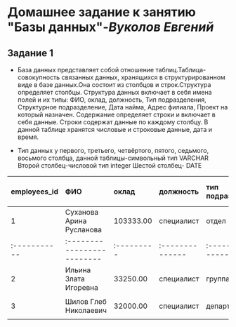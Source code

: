 # **Домашнее задание к занятию "Базы данных"**-***Вуколов Евгений***

## **Задание 1**

- 
  База данных представляет собой отношение таблиц.Таблица-совокупность связанных данных, хранящихся в структурированном виде в базе данных.Она состоит из столбцов и строк.Структура определяет столбцы.
 Структура данных включает в себя имена полей и их типы: ФИО, оклад, должность, Тип подразделения, Структурное подразделение, Дата найма, Адрес филиала, Проект на который назначен.
 Содержание определяет строки и включает в себя данные. Строки содержат данные по каждому столбцу. В данной таблице хранятся числовые и строковые данные, дата и время.

- 
  Тип данных у первого, третьего, четвёртого, пятого, седьмого, восьмого столбца, данной таблицы-символьный тип VARCHAR
 Второй столбец-числовой тип integer
 Шестой столбец- DATE


|employees_id|       ФИО                | оклад    |   должность   |  тип подразделения  |     id       | структурное подразделение| адрес филиала  | проект на который назначен |
|:-----------|:-------------------------|:---------|:--------------|:--------------------|:-------------|:-------------------------|:---------------|:---------------------------|
|          1 | Суханова Арина Русланова |103333.00 | специалист    |       отдел         | employees_id |      Группа Billing      |       Москва...|        {ТМК.Сколково}      |
|:-----------|:-------------------------|:---------|:--------------|:--------------------|:-------------|:-------------------------|:---------------|:---------------------------|
|          2 | Ильина Злата Игоревна    |33250.00  | специалист    |       группа        | employees_id |      Группа DOC          |       Самара...|        {Европлан}          |
|            |                          |          |               |                     |              |                          |                |                            |
|          3 | Шилов Глеб Николаевич    |32000.00  | специалист    |       департамент   | employees_id |      Группа ODS          |      Иркутск...|        {ИТЭЛМА}            |
|            |                          |          |               |                     |              |                          |                |                            |
 


